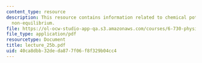 ```yaml
---
content_type: resource
description: This resource contains information related to chemical potential and
  non-equilibrium.
file: https://ol-ocw-studio-app-qa.s3.amazonaws.com/courses/6-730-physics-for-solid-state-applications-spring-2003/40ca8dbb32deda877f06f8f329b04cc4_lecture_25b.pdf
file_type: application/pdf
resourcetype: Document
title: lecture_25b.pdf
uid: 40ca8dbb-32de-da87-7f06-f8f329b04cc4
---
```

